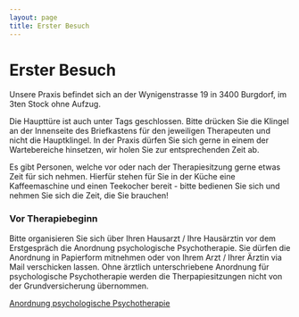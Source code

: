 ```yaml
---
layout: page
title: Erster Besuch
---
```

# Erster Besuch
Unsere Praxis befindet sich an der Wynigenstrasse 19 in 3400 Burgdorf, im 3ten Stock ohne Aufzug.
 
Die Haupttüre ist auch unter Tags geschlossen. Bitte drücken Sie die Klingel an der Innenseite des Briefkastens für den jeweiligen Therapeuten und nicht die Hauptklingel. In der Praxis dürfen Sie sich gerne in einem der Wartebereiche hinsetzen, wir holen Sie zur entsprechenden Zeit ab. 

Es gibt Personen, welche vor oder nach der Therapiesitzung gerne etwas Zeit für sich nehmen. Hierfür stehen für Sie in der Küche eine Kaffeemaschine und einen Teekocher bereit - bitte bedienen Sie sich und nehmen Sie sich die Zeit, die Sie brauchen!

### Vor Therapiebeginn

Bitte organisieren Sie sich über Ihren Hausarzt / Ihre Hausärztin vor dem Erstgespräch die Anordnung psychologische Psychotherapie. Sie dürfen die Anordnung in Papierform mitnehmen oder von Ihrem Arzt / Ihrer Ärztin via Mail verschicken lassen. Ohne ärztlich unterschriebene Anordnung für psychologische Psychotherapie werden die Therpapiesitzungen nicht von der Grundversicherung übernommen.


<a href="https://sbap.ch/wp-content/uploads/2023/08/anordnung_psychologische_psychotherapie_version_1.0_de_0.pdf" class="button button--large">Anordnung psychologische Psychotherapie</a>

